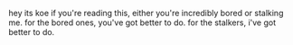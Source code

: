 hey its koe
if you're reading this, either you're incredibly bored or stalking me.
for the bored ones, you've got better to do.
for the stalkers, i've got better to do.
